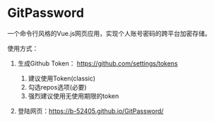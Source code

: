 # GitPassword

一个命令行风格的Vue.js网页应用，实现个人账号密码的跨平台加密存储。

使用方式：

1. 生成Github Token： https://github.com/settings/tokens

    1. 建议使用Token(classic)
    2. 勾选repos选项(必要)
    3. 强烈建议使用无使用期限的token

2. 登陆网页：https://b-52405.github.io/GitPassword/
